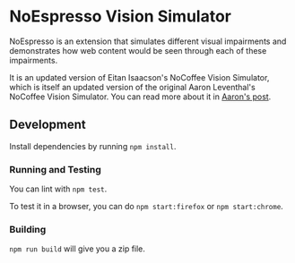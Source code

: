 # NoEspresso Vision Simulator

NoEspresso is an extension that simulates different visual impairments and demonstrates how web content would be seen through each of these impairments.

It is an updated version of Eitan Isaacson's NoCoffee Vision Simulator, which is itself an updated version of the original Aaron Leventhal's NoCoffee Vision Simulator. You can read more about it in [Aaron's post](https://accessgarage.wordpress.com/2013/02/09/458/).

## Development

Install dependencies by running `npm install`.

### Running and Testing

You can lint with `npm test`.

To test it in a browser, you can do `npm start:firefox` or `npm start:chrome`.

### Building

`npm run build` will give you a zip file.
